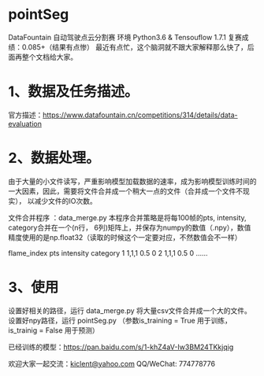 # pointSeg
DataFountain 自动驾驶点云分割赛
环境 Python3.6 & Tensouflow 1.7.1 
复赛成绩：0.085+（结果有点惨）
最近有点忙，这个脑洞就不跟大家解释那么快了，后面再整个文档给大家。
# 1、数据及任务描述。
官方描述：https://www.datafountain.cn/competitions/314/details/data-evaluation

# 2、数据处理。
由于大量的小文件读写，严重影响模型加载数据的速率，成为影响模型训练时间的一大因素，因此，需要将文件合并成一个稍大一点的文件（合并成一个文件不现实）， 以减少文件的IO次数。

文件合并程序 ：data_merge.py
本程序合并策略是将每100帧的pts, intensity, category合并在一个(n行， 6列)矩阵上，并保存为numpy的数值（.npy），数值精度使用的是np.float32（读取的时候这个一定要对应，不然数值会不一样）

flame_index pts intensity category
1 1,1,1 0.5 0
2 1,1,1 0.5 0
……   

# 3、使用
设置好相关的路径，运行 data_merge.py 将大量csv文件合并成一个大的文件。
设置好npy路径，运行 pointSeg.py （参数is_training = True 用于训练， is_trainig = False 用于预测）

已经训练的模型：https://pan.baidu.com/s/1-khZ4aV-Iw3BM24TKkjqig

欢迎大家一起交流：kiclent@yahoo.com
QQ/WeChat: 774778776

